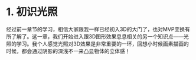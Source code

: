 # 1. 初识光照

经过前一章节的学习，相信大家跟我一样已经初入3D的大门了，也对MVP变换有所了解了。这一章，我们开始进入跟3D图形效果息息相关的另一个知识点——光照的学习。我个人感觉光照对3D效果是非常重要的一环，回想小时候画素描画的时候，都会通过阴影的深浅不一来凸显物体的立体感！
